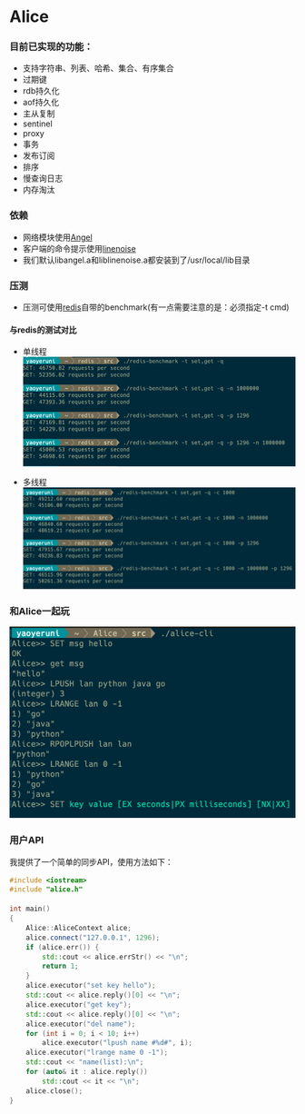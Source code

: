 # Alice

### 目前已实现的功能：
+ 支持字符串、列表、哈希、集合、有序集合
+ 过期键
+ rdb持久化
+ aof持久化
+ 主从复制
+ sentinel
+ proxy
+ 事务
+ 发布订阅
+ 排序
+ 慢查询日志
+ 内存淘汰

### 依赖
+ 网络模块使用[Angel](https://github.com/yaomer/Angel)
+ 客户端的命令提示使用[linenoise](https://github.com/antirez/linenoise)
+ 我们默认libangel.a和liblinenoise.a都安装到了/usr/local/lib目录

### 压测
+ 压测可使用[redis](https://github.com/antirez/redis)自带的benchmark(有一点需要注意的是：必须指定-t cmd)

#### 与redis的测试对比
+ 单线程
![](https://github.com/yaomer/pictures/blob/master/alice_bench.png?raw=true)

+ 多线程
![](https://github.com/yaomer/pictures/blob/master/alice_bench1.png?raw=true)

### 和Alice一起玩
![](https://github.com/yaomer/pictures/blob/master/alice_play.png?raw=true)

### 用户API
我提供了一个简单的同步API，使用方法如下：
```cpp
#include <iostream>                                                                                                        
#include "alice.h"
 
int main()
{
    Alice::AliceContext alice;
    alice.connect("127.0.0.1", 1296);
    if (alice.err()) {
        std::cout << alice.errStr() << "\n";
        return 1;
    }   
    alice.executor("set key hello");
    std::cout << alice.reply()[0] << "\n";
    alice.executor("get key");
    std::cout << alice.reply()[0] << "\n";
    alice.executor("del name");
    for (int i = 0; i < 10; i++)
        alice.executor("lpush name #%d#", i); 
    alice.executor("lrange name 0 -1");
    std::cout << "name(list):\n";
    for (auto& it : alice.reply())
        std::cout << it << "\n";
    alice.close();
}
```
